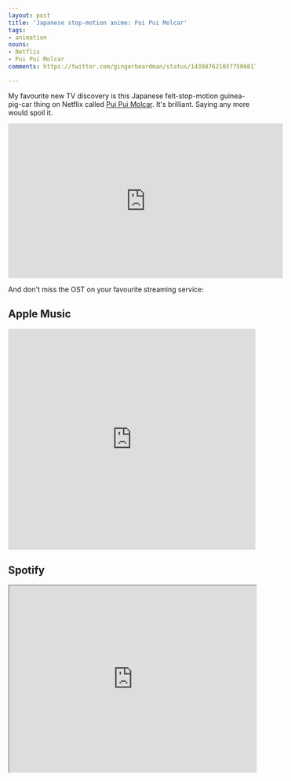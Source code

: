 ```yaml
---
layout: post
title: 'Japanese stop-motion anime: Pui Pui Molcar'
tags:
- animation
nouns:
- Netflix
- Pui Pui Molcar
comments: https://twitter.com/gingerbeardman/status/1439876210377506817

---
```


My favourite new TV discovery is this Japanese felt-stop-motion guinea-pig-car thing on Netflix called [Pui Pui Molcar](https://twitter.com/molcar_anime). It's brilliant. Saying any more would spoil it.

<iframe width="560" height="315" src="https://www.youtube.com/embed/7Dr14FJvYmw?controls=0" title="YouTube video player" frameborder="0" allow="accelerometer; autoplay; clipboard-write; encrypted-media; gyroscope; picture-in-picture" allowfullscreen></iframe>

And don't miss the OST on your favourite streaming service:

## Apple Music
<iframe allow="autoplay *; encrypted-media *; fullscreen *" frameborder="0" height="450" style="width:100%;overflow:hidden;background:transparent;" sandbox="allow-forms allow-popups allow-same-origin allow-scripts allow-storage-access-by-user-activation allow-top-navigation-by-user-activation" src="https://embed.music.apple.com/gb/album/pui-pui%E3%83%A2%E3%83%AB%E3%82%AB%E3%83%BC-sound-track-album/1571435566"></iframe>

## Spotify
<iframe src="https://open.spotify.com/embed/album/74aJ8QuaOQbWWRfczIT6a7" width="100%" height="380" allowfullscreen="" allow="autoplay; clipboard-write; encrypted-media; fullscreen; picture-in-picture"></iframe>
